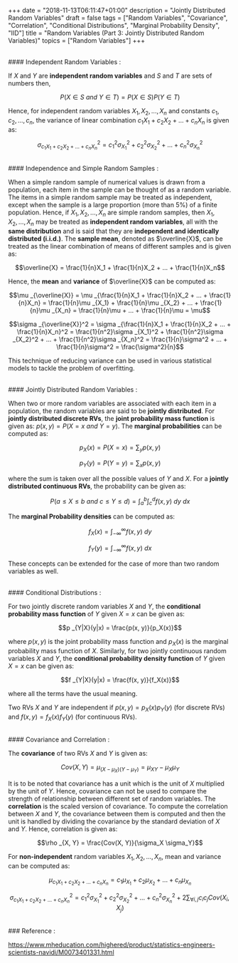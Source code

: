 +++
date = "2018-11-13T06:11:47+01:00"
description = "Jointly Distributed Random Variables"
draft = false
tags = ["Random Variables", "Covariance", "Correlation", "Conditional Distributions", "Marginal Probability Density", "IID"]
title = "Random Variables (Part 3: Jointly Distributed Random Variables)"
topics = ["Random Variables"]
+++

</br>
#### Independent Random Variables :

If $X$ and $Y$ are <b>independent random variables</b> and $S$ and $T$ are sets of numbers then,

$$P(X \in S \ and \ Y \in T) = P(X \in S) P(Y \in T)$$

Hence, for independent random variables $X_1, X_2, ..., X_n$ and constants $c_1, c_2, ..., c_n$, the variance of linear combination $c_1X_1 + c_2X_2 + ... + c_nX_n$ is given as:

$$\sigma _{c_1X_1 + c_2X_2 + ... + c_nX_n}^2 = c_1^2\sigma _{X_1}^2 + c_2^2\sigma _{X_2}^2 + ... + c_n^2\sigma _{X_n}^2$$

</br>
#### Independence and Simple Random Samples :

When a simple random sample of numerical values is drawn from a population, each item in the sample can be thought of as a random variable. The items in a simple random sample may be treated as independent, except when the sample is a large proportion (more than 5%) of a finite population. Hence, if $X_1, X_2, ..., X_n$ are simple random samples, then $X_1, X_2, ..., X_n$ may be treated as <b>independent random variables</b>, all with the <b>same distribution</b> and is said that they are <b>independent and identically distributed (i.i.d.)</b>. The <b>sample mean</b>, denoted as $\overline{X}$, can be treated as the linear combination of means of different samples and is given as:

$$\overline{X} = \frac{1}{n}X_1 + \frac{1}{n}X_2 + ... + \frac{1}{n}X_n$$

Hence, the <b>mean</b> and <b>variance</b> of $\overline{X}$ can be computed as:

$$\mu _{\overline{X}} = \mu _{\frac{1}{n}X_1 + \frac{1}{n}X_2 + ... + \frac{1}{n}X_n} = \frac{1}{n}\mu _{X_1} + \frac{1}{n}\mu _{X_2} + ... + \frac{1}{n}\mu _{X_n} = \frac{1}{n}\mu + ... + \frac{1}{n}\mu = \mu$$

$$\sigma _{\overline{X}}^2 = \sigma _{\frac{1}{n}X_1 + \frac{1}{n}X_2 + ... + \frac{1}{n}X_n}^2 = \frac{1}{n^2}\sigma _{X_1}^2 + \frac{1}{n^2}\sigma _{X_2}^2 + ... + \frac{1}{n^2}\sigma _{X_n}^2 = \frac{1}{n}\sigma^2 + ... + \frac{1}{n}\sigma^2 = \frac{\sigma^2}{n}$$

This technique of reducing variance can be used in various statistical models to tackle the problem of overfitting.

</br>
#### Jointly Distributed Random Variables :

When two or more random variables are associated with each item in a population, the random variables are said to be <b>jointly distributed</b>. For <b>jointly distributed discrete RVs</b>, the <b>joint probability mass function</b> is given as: $p(x, y) = P(X=x \ and \ Y=y)$. The <b>marginal probabilities</b> can be computed as:

$$p_X(x) = P(X=x) = \sum _{y} p(x,y)$$

$$p_Y(y) = P(Y=y) = \sum _{x} p(x,y)$$

where the sum is taken over all the possible values of $Y$ and $X$. For a <b>jointly distributed continuous RVs</b>, the probability can be given as:

$$P(a \leq X \leq b \ and \ c \leq Y \leq d) = \int _{a}^{b} \int _{c}^{d} f(x, y) \ dy \ dx$$

The <b>marginal Probability densities</b> can be computed as:

$$f_X(x) = \int _{-\infty}^{\infty} f(x, y) \ dy$$

$$f_Y(y) = \int _{-\infty}^{\infty} f(x, y) \ dx$$

These concepts can be extended for the case of more than two random variables as well.

</br>
#### Conditional Distributions :

For two jointly discrete random variables $X$ and $Y$, the <b>conditional probability mass function</b> of $Y$ given $X=x$ can be given as:

$$p _{Y|X}(y|x) = \frac{p(x, y)}{p_X(x)}$$

where $p(x, y)$ is the joint probability mass function and $p_X(x)$ is the marginal probability mass function of $X$. Similarly, for two jointly continuous random variables $X$ and $Y$, the <b>conditional probability density function</b> of $Y$ given $X=x$ can be given as:

$$f _{Y|X}(y|x) = \frac{f(x, y)}{f_X(x)}$$

where all the terms have the usual meaning.

Two RVs $X$ and $Y$ are independent if $p(x, y) = p_X(x) p_Y(y)$ (for discrete RVs) and $f(x, y) = f_X(x) f_Y(y)$ (for continuous RVs).

</br>
#### Covariance  and Correlation :

The <b>covariance</b> of two RVs $X$ and $Y$ is given as:

$$Cov(X, Y) = \mu _{(X - \mu_X)(Y - \mu_Y)} = \mu _{XY} - \mu_X \mu_Y$$

It is to be noted that covariance has a unit which is the unit of $X$ multiplied by the unit of $Y$. Hence, covariance can not be used to compare the strength of relationship between different set of random variables. The <b>correlation</b> is the scaled version of covariance. To compute the correlation between $X$ and $Y$, the covariance between them is computed and then the unit is handled by dividing the covariance by the standard deviation of $X$ and $Y$. Hence, correlation is given as:

$$\rho _{X, Y} = \frac{Cov(X, Y)}{\sigma_X \sigma_Y}$$

For <b>non-independent</b> random variables $X_1, X_2, ..., X_n$, mean and variance can be computed as:

$$\mu _{c_1X_1 + c_2X_2 + ... + c_nX_n} = c_1\mu _{X_1} + c_2\mu _{X_2} + ... + c_n\mu _{X_n}$$

$$\sigma _{c_1X_1 + c_2X_2 + ... + c_nX_n}^2 = c_1^2\sigma _{X_1}^2 + c_2^2\sigma _{X_2}^2 + ... + c_n^2\sigma _{X_n}^2 + 2 \sum _{\forall i, j} c_i c_j Cov(X_i, X_j)$$


</br>
### Reference :

https://www.mheducation.com/highered/product/statistics-engineers-scientists-navidi/M0073401331.html
